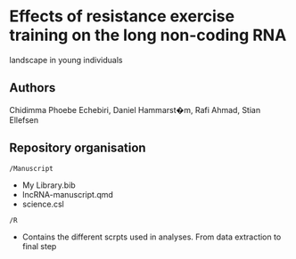 # Effects of resistance exercise training on the long non-coding RNA
landscape in young individuals

## Authors

Chidimma Phoebe Echebiri, Daniel Hammarst�m, Rafi Ahmad, Stian Ellefsen

## Repository organisation

`/Manuscript`

- My Library.bib
- lncRNA-manuscript.qmd
- science.csl

`/R`

- Contains the different scrpts used in analyses. From data extraction
  to final step
